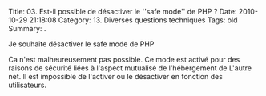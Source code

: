 Title: 03. Est-il possible de désactiver le ''safe mode'' de PHP ? 
Date: 2010-10-29 21:18:08
Category: 13. Diverses questions techniques
Tags: old
Summary:  . 

Je souhaite désactiver le safe mode de PHP 

Ca n'est malheureusement pas possible. Ce mode est activé pour des raisons de sécurité liées à l'aspect mutualisé de l'hébergement de L'autre net. Il est impossible de l'activer ou le désactiver en fonction des utilisateurs.
